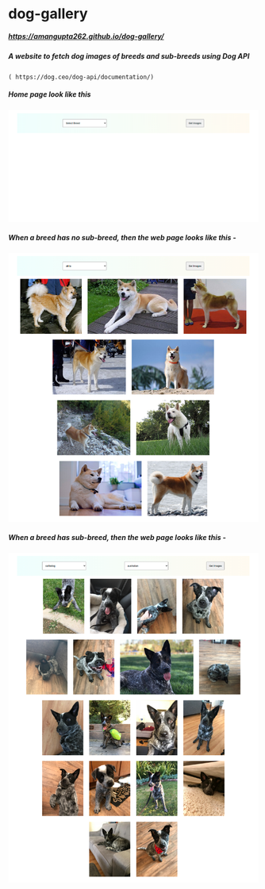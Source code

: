 # dog-gallery
##### https://amangupta262.github.io/dog-gallery/

##### A website to fetch dog images of breeds and sub-breeds using Dog API 
`( https://dog.ceo/dog-api/documentation/)`

##### Home page look like this 

![](home.png)

##### When a breed has no sub-breed, then the web page looks like this -

![](breed.png)

##### When a breed has sub-breed, then the web page looks like this -

![](sub-breed.png)


